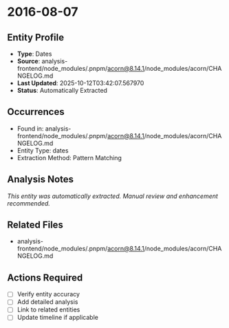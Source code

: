 # 2016-08-07

## Entity Profile
- **Type**: Dates
- **Source**: analysis-frontend/node_modules/.pnpm/acorn@8.14.1/node_modules/acorn/CHANGELOG.md
- **Last Updated**: 2025-10-12T03:42:07.567970
- **Status**: Automatically Extracted

## Occurrences
- Found in: analysis-frontend/node_modules/.pnpm/acorn@8.14.1/node_modules/acorn/CHANGELOG.md
- Entity Type: dates
- Extraction Method: Pattern Matching

## Analysis Notes
*This entity was automatically extracted. Manual review and enhancement recommended.*

## Related Files
- analysis-frontend/node_modules/.pnpm/acorn@8.14.1/node_modules/acorn/CHANGELOG.md

## Actions Required
- [ ] Verify entity accuracy
- [ ] Add detailed analysis
- [ ] Link to related entities
- [ ] Update timeline if applicable
